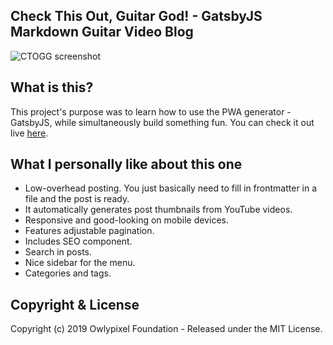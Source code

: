 ## Check This Out, Guitar God! - GatsbyJS Markdown Guitar Video Blog
![CTOGG screenshot](https://github.com/owlypixel/Owl_Generator/raw/static/screenshot.png)

## What is this?
This project's purpose was to learn how to use the PWA generator - GatsbyJS, while simultaneously build something fun.
You can check it out live [here](https://checkthisoutguitargod.com/). 
## What I personally like about this one
- Low-overhead posting. You just basically need to fill in frontmatter in a file and the post is ready.
- It automatically generates post thumbnails from YouTube videos.
- Responsive and good-looking on mobile devices.
- Features adjustable pagination.
- Includes SEO component.
- Search in posts.
- Nice sidebar for the menu.
- Categories and tags.


## Copyright & License
Copyright (c) 2019 Owlypixel Foundation - Released under the MIT License.
